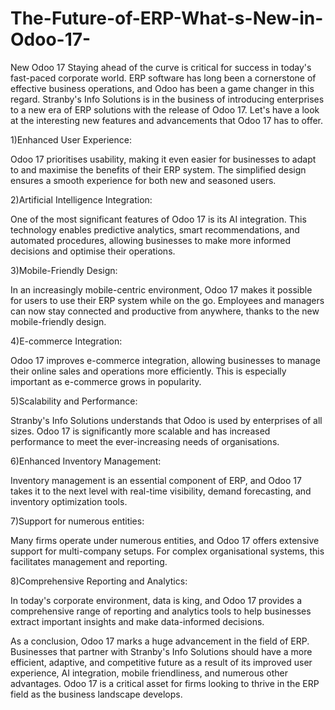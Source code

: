 # The-Future-of-ERP-What-s-New-in-Odoo-17-
New Odoo 17
Staying ahead of the curve is critical for success in today's fast-paced corporate world. ERP software has long been a cornerstone of effective business operations, and Odoo has been a game changer in this regard. Stranby's Info Solutions is in the business of introducing enterprises to a new era of ERP solutions with the release of Odoo 17. Let's have a look at the interesting new features and advancements that Odoo 17 has to offer.

1)Enhanced User Experience:

Odoo 17 prioritises usability, making it even easier for businesses to adapt to and maximise the benefits of their ERP system. The simplified design ensures a smooth experience for both new and seasoned users.

2)Artificial Intelligence Integration:

One of the most significant features of Odoo 17 is its AI integration. This technology enables predictive analytics, smart recommendations, and automated procedures, allowing businesses to make more informed decisions and optimise their operations.

3)Mobile-Friendly Design: 

In an increasingly mobile-centric environment, Odoo 17 makes it possible for users to use their ERP system while on the go. Employees and managers can now stay connected and productive from anywhere, thanks to the new mobile-friendly design.

4)E-commerce Integration: 

Odoo 17 improves e-commerce integration, allowing businesses to manage their online sales and operations more efficiently. This is especially important as e-commerce grows in popularity.

5)Scalability and Performance:

Stranby's Info Solutions understands that Odoo is used by enterprises of all sizes. Odoo 17 is significantly more scalable and has increased performance to meet the ever-increasing needs of organisations.

6)Enhanced Inventory Management:

Inventory management is an essential component of ERP, and Odoo 17 takes it to the next level with real-time visibility, demand forecasting, and inventory optimization tools.

7)Support for numerous entities:

Many firms operate under numerous entities, and Odoo 17 offers extensive support for multi-company setups. For complex organisational systems, this facilitates management and reporting.

8)Comprehensive Reporting and Analytics:

In today's corporate environment, data is king, and Odoo 17 provides a comprehensive range of reporting and analytics tools to help businesses extract important insights and make data-informed decisions. 

As a conclusion, Odoo 17 marks a huge advancement in the field of ERP. Businesses that partner with Stranby's Info Solutions should have a more efficient, adaptive, and competitive future as a result of its improved user experience, AI integration, mobile friendliness, and numerous other advantages. Odoo 17 is a critical asset for firms looking to thrive in the ERP field as the business landscape develops.



